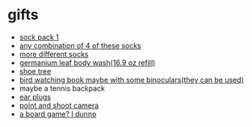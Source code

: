 # gifts

- [sock pack 1](https://www.americantrench.com/products/retro-sampler-holiday-box?variant=47432006500598)
- [any combination of 4 of these socks](https://www.americantrench.com/products/retro-solids-ss22?variant=47297455522038)
- [more different socks](https://www.americantrench.com/products/retro-stripes-ss22?variant=47034706460918)
- [germanium leaf body wash(16.9 oz refill)](https://www.aesop.com/us/p/body-hand/body-cleansers-and-scrubs/geranium-leaf-body-cleanser/)
- [shoe tree](https://www.amazon.com/STRATTON-CEDAR-2-PACK-pairs-Medium/dp/B073Z67735?crid=31N1F24MGSWIT&dib=eyJ2IjoiMSJ9.9xSVgGRyyrm0BiZryrCtoyjC9r4TNUB5QH7gV42LC-fFKi1p2_o1pi5SddRskIbgjWOUdVkl8LYNz3Vw9gBJkcffV9TfnRtjnc06uBUc1IYZrT6WMfoudtN7L6M9AvIbW4FHjbzkaULJs64eGNoqBuSq22eA9-38w1-DRKRzKkZpkEG7eza6XI8YrTe-su_wZuJe6HXDzvK9zTWeRfukpR9TxQpTcf-KRRRwROXQIby7GQRhPVFg-wGmmIfugAuVsXTCoGHB5zveWMrDw8eV1vBkPiryGVoNKh6QmN7PPoI.gBA0ARQmdzKXbAQ1BLBndq2qdarykpDY3DH1AscQlHc&dib_tag=se&keywords=shoe+tree+cedar&qid=1733534870&sprefix=shoe+tree+cedar%2Caps%2C173&sr=8-5)
- [bird watching book maybe with some binoculars(they can be used)](https://www.amazon.com/National-Geographic-Field-Guide-America/dp/1426218354?crid=3SM5CMZGNVLKW&dib=eyJ2IjoiMSJ9.0O-6YewgtX62xClleK6nVRyUkIFbhcS0dbeZy53XuVTGjHj071QN20LucGBJIEps.kmKdZOA6RqOdg_30M1ZKX2UOU0A8GeibHEEBpUQU7Mg&dib_tag=se&keywords=National+Geographic+Field+Guide+to+the+Birds+of+North+America%2C+7th+Edition&qid=1733544944&s=books&sprefix=national+geographic+field+guide+to+the+birds+of+north+america%2C+7th+edition%2Cstripbooks%2C262&sr=1-1)
- maybe a tennis backpack
- [ear plugs](https://www.amazon.com/dp/B0D4DFQTMJ?tag=nytgg24-20&ascsubtag=nytgg2024zzTeenzz62587&linkCode=xm2)
- [point and shoot camera](https://www.amazon.com/dp/B0B1J67VPB/?coliid=I1P3R7K6XTQIZV&colid=14UPCCH7786W4&psc=1&ref_=list_c_wl_lv_ov_lig_dp_it)
- [a board game? I dunno](https://www.amazon.com/hz/wishlist/ls/275X9LTVTFXC6?ref_=wl_share)
